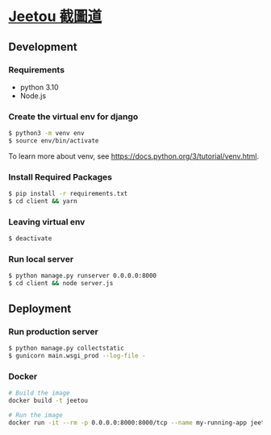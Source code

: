 # [Jeetou 截圖道](https://jeetou.com)

## Development

### Requirements
* python 3.10
* Node.js

### Create the virtual env for django

```bash
$ python3 -m venv env
$ source env/bin/activate
```

To learn more about venv, see https://docs.python.org/3/tutorial/venv.html.

### Install Required Packages
```bash
$ pip install -r requirements.txt
$ cd client && yarn
```

### Leaving virtual env
```bash
$ deactivate
```

### Run local server
```bash
$ python manage.py runserver 0.0.0.0:8000
$ cd client && node server.js
```

## Deployment

### Run production server
```bash
$ python manage.py collectstatic
$ gunicorn main.wsgi_prod --log-file -
```
### Docker
```bash
# Build the image
docker build -t jeetou

# Run the image
docker run -it --rm -p 0.0.0.0:8000:8000/tcp --name my-running-app jeetou
```
